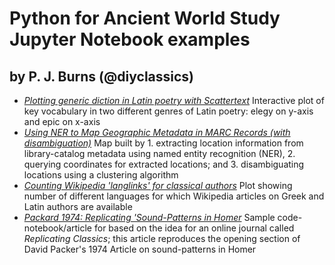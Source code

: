 # Python for Ancient World Study Jupyter Notebook examples
## by P. J. Burns (@diyclassics)

- [*Plotting generic diction in Latin poetry with Scattertext*](../notebooks/scattertext-latin-genre.ipynb) Interactive plot of key vocabulary in two different genres of Latin poetry: elegy on y-axis and epic on x-axis
- [*Using NER to Map Geographic Metadata in MARC Records (with disambiguation)*](../notebooks/marc-ner-map-with-disambiguation.ipynb) Map built by 1. extracting location information from library-catalog metadata using named entity recognition (NER), 2. querying coordinates for extracted locations; and 3. disambiguating locations using a clustering algorithm
- [*Counting Wikipedia 'langlinks' for classical authors*](../notebooks/wikipedia-lang-counts.ipynb) Plot showing number of different languages for which Wikipedia articles on Greek and Latin authors are available
- [*Packard 1974: Replicating 'Sound-Patterns in Homer*](../notebooks/packard-1974-part-1.ipynb) Sample code-notebook/article for based on the idea for an online journal called *Replicating Classics*; this article reproduces the opening section of David Packer's 1974 Article on sound-patterns in Homer
